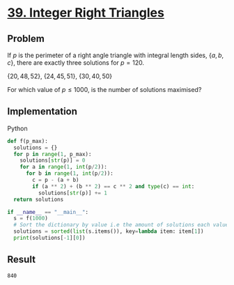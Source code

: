 # [39. Integer Right Triangles](https://projecteuler.net/problem=39)

## Problem

If $p$ is the perimeter of a right angle triangle with integral length sides, $\{a, b, c\}$, there are exactly three solutions for $p = 120$.

$\{20,48,52\}$, $\{24,45,51\}$, $\{30,40,50\}$

For which value of $p \le 1000$, is the number of solutions maximised?

## Implementation

Python

```python
def f(p_max):
  solutions = {}
  for p in range(1, p_max):
    solutions[str(p)] = 0
    for a in range(1, int(p/2)):
      for b in range(1, int(p/2)):
        c = p - (a + b)
        if (a ** 2) + (b ** 2) == c ** 2 and type(c) == int:
          solutions[str(p)] += 1
  return solutions

if __name__ == "__main__":
  s = f(1000)
  # Sort the dictionary by value i.e the amount of solutions each value of p has
  solutions = sorted(list(s.items()), key=lambda item: item[1])
  print(solutions[-1][0])
```

## Result

```
840
```
